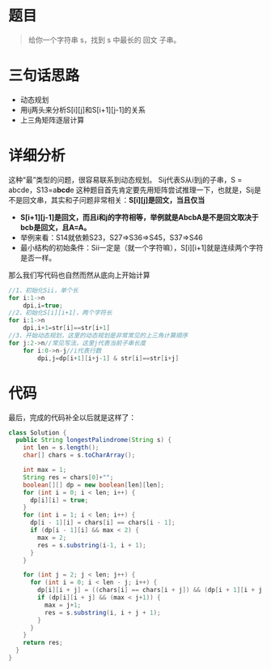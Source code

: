 # 题目
> 给你一个字符串 s，找到 s 中最长的 回文 子串。

# 三句话思路
- 动态规划
- 用ij两头来分析S[i][j]和S[i+1][j-1]的关系
- 上三角矩阵逐层计算
# 详细分析
这种“最”类型的问题，很容易联系到动态规划。
Sij代表S从i到j的子串，S = abcde，S13=a**bcd**e
这种题目首先肯定要先用矩阵尝试推理一下，也就是，Sij是不是回文串，其实和子问题非常相关：**S[i][j]是回文，当且仅当**

- **S[i+1][j-1]是回文，而且i和j的字符相等，举例就是AbcbA是不是回文取决于bcb是回文，且A=A。**
- 举例来看：S14就依赖S23，S27=>S36=>S45，S37=>S46
- 最小结构的初始条件：Sii一定是（就一个字符嘛），S[i][i+1]就是连续两个字符是否一样。

那么我们写代码也自然而然从底向上开始计算
```java
//1、初始化Sii，单个长
for i:1->n
    dpi,i=true;
//2、初始化S[i][i+1]，两个字符长
for i:1->n
    dpi,i+1=str[i]==str[i+1]
//3、开始动态规划，这里的动态规划是非常常见的上三角计算顺序
for j:2->n//常见写法，这里j代表当前子串长度
    for i:0->n-j//i代表行数
        dpi,j=dp[i+1][i+j-1] & str[i]==str[i+j]
```
# 代码
最后，完成的代码补全以后就是这样了：
```java
class Solution {
  public String longestPalindrome(String s) {
    int len = s.length();
    char[] chars = s.toCharArray();

    int max = 1;
    String res = chars[0]+"";
    boolean[][] dp = new boolean[len][len];
    for (int i = 0; i < len; i++) {
      dp[i][i] = true;
    }
    for (int i = 1; i < len; i++) {
      dp[i - 1][i] = chars[i] == chars[i - 1];
      if (dp[i - 1][i] && max < 2) {
        max = 2;
        res = s.substring(i-1, i + 1);
      }
    }

    for (int j = 2; j < len; j++) {
      for (int i = 0; i < len - j; i++) {
        dp[i][i + j] = ((chars[i] == chars[i + j]) && (dp[i + 1][i + j - 1]));
        if (dp[i][i + j] && (max < j+1)) {
          max = j+1;
          res = s.substring(i, i + j + 1);
        }
      }
    }
    return res;
  }
}
```

